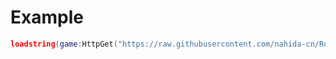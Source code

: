# Example
```lua
loadstring(game:HttpGet("https://raw.githubusercontent.com/nahida-cn/Roblox/main/ScriptHub.lua"))()
```
